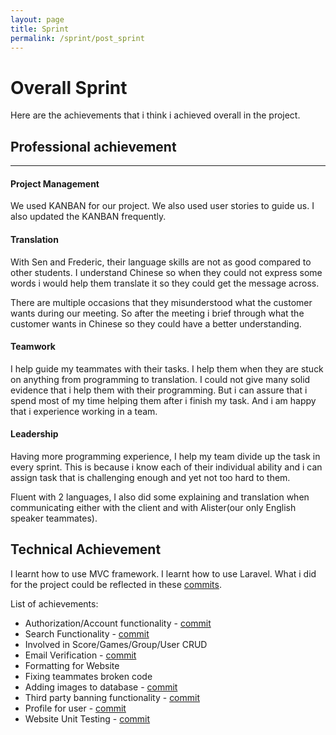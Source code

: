 ```yaml
---
layout: page
title: Sprint
permalink: /sprint/post_sprint
---
```


# Overall Sprint

Here are the achievements that i think i achieved overall in the project.

## Professional achievement
---

#### Project Management

We used KANBAN for our project. We also used user stories to guide us. I also updated the KANBAN frequently.

#### Translation
With Sen and Frederic, their language skills are not as good compared to other students. I understand Chinese so when they could not express some words i would help them translate it so they could get the message across. 

There are multiple occasions that they misunderstood what the customer wants during our meeting. So after the meeting i brief through what the customer wants in Chinese so they could have a better understanding.

#### Teamwork
I help guide my teammates with their tasks. I help them when they are stuck on anything from programming to translation. I could not give many solid evidence that i help them with their programming. But i can assure that i spend most of my time helping them after i finish my task. And i am happy that i experience working in a team. 

#### Leadership

Having more programming experience, I help my team divide up the task in every sprint. This is because i know each of their individual ability and i can assign task that is challenging enough and yet not too hard to them. 

Fluent with 2 languages, I also did some explaining and translation when communicating either with the client and with Alister(our only English speaker teammates).


## Technical Achievement

I learnt how to use MVC framework. I learnt how to use Laravel. What i did for the project could be reflected in these [commits](https://github.com/SoftEnOP/op-stats-sw602/commits?author=iofh).

List of achievements:

- Authorization/Account functionality  - [commit](https://github.com/SoftEnOP/op-stats-sw602/commit/3d8ff0a370e0f344cf8741e70870e7c770c6faac)
- Search Functionality - [commit](https://github.com/SoftEnOP/op-stats-sw602/commit/738a47be4533a3fb61aee833c7de4a11bf249377)
- Involved in Score/Games/Group/User CRUD
- Email Verification - [commit](https://github.com/SoftEnOP/op-stats-sw602/commit/f0f2b0e79f0189c3024f47cdeb580477902f814b)
- Formatting for Website
- Fixing teammates broken code 
- Adding images to database - [commit](https://github.com/SoftEnOP/op-stats-sw602/commit/412f6c6c96a34a8367c3e5b5f0608976bde7780f)
- Third party banning functionality - [commit](https://github.com/SoftEnOP/op-stats-sw602/commit/07a065c3ef75794de664ece1e0384c53a60e1908)
- Profile for user - [commit](https://github.com/SoftEnOP/op-stats-sw602/commit/5097e0eb8a1c67e6433c29fc736ae4285499d407)
- Website Unit Testing - [commit](https://github.com/SoftEnOP/op-stats-sw602/commit/9c7356ec8c1dc2ddd63ca61d7e563f0be1740ecc)